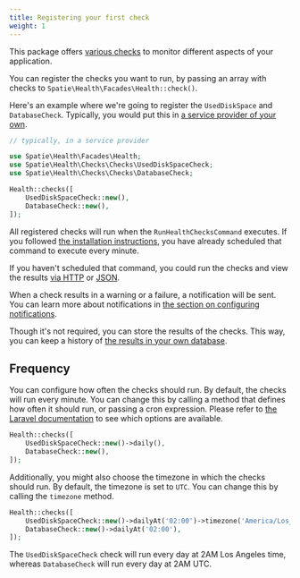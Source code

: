 ```yaml
---
title: Registering your first check
weight: 1
---
```


This package offers [various checks](https://spatie.be/docs/laravel-health/v1/available-checks/overview) to monitor different aspects of your application.

You can register the checks you want to run, by passing an array with checks to `Spatie\Health\Facades\Health::check()`.

Here's an example where we're going to register the `UsedDiskSpace` and `DatabaseCheck`. Typically, you would put this in [a service provider of your own](https://laravel.com/docs/8.x/providers#writing-service-providers).

```php
// typically, in a service provider

use Spatie\Health\Facades\Health;
use Spatie\Health\Checks\Checks\UsedDiskSpaceCheck;
use Spatie\Health\Checks\Checks\DatabaseCheck;

Health::checks([
    UsedDiskSpaceCheck::new(),
    DatabaseCheck::new(),
]);
```

All registered checks will run when the `RunHealthChecksCommand` executes. If you followed [the installation instructions](https://spatie.be/docs/laravel-health/v1/installation-setup), you have already scheduled that command to execute every minute.

If you haven't scheduled that command, you could run the checks and view the results [via HTTP](https://spatie.be/docs/laravel-health/v1/viewing-results/on-a-webpage) or [JSON](https://spatie.be/docs/laravel-health/v1/viewing-results/as-json).

When a check results in a warning or a failure, a notification will be sent. You can learn more about notifications in [the section on configuring notifications](https://spatie.be/docs/laravel-health/v1/configuring-notifications/general).

Though it's not required, you can store the results of the checks. 
This way, you can keep a history of [the results in your own database](https://spatie.be/docs/laravel-health/v1/storing-results/in-the-database).

## Frequency
You can configure how often the checks should run. By default, the checks will run every minute. You can change this by calling a method that defines how often it should run, or passing a cron expression. Please refer to [the Laravel documentation](https://laravel.com/docs/12.x/scheduling#schedule-frequency-options) to see which options are available. 

```php
Health::checks([
    UsedDiskSpaceCheck::new()->daily(),
    DatabaseCheck::new(),
]);
```

Additionally, you might also choose the timezone in which the checks should run. By default, the timezone is set to `UTC`. You can change this by calling the `timezone` method.

```php
Health::checks([
    UsedDiskSpaceCheck::new()->dailyAt('02:00')->timezone('America/Los_Angeles'),
    DatabaseCheck::new()->dailyAt('02:00'),
]);
```

The `UsedDiskSpaceCheck` check will run every day at 2AM Los Angeles time, whereas `DatabaseCheck` will run every day at 2AM UTC.
